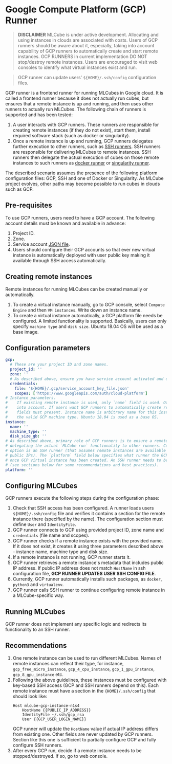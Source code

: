 # Google Compute Platform (GCP) Runner

> __DISCLAIMER__ MLCube is under active development. Allocating and using instances in clouds are associated with
> costs. Users of GCP runners should be aware about it, especially, taking into account capability of GCP runners to
> automatically create and start remote instances. GCP RUNNERS in current implementation DO NOT stop/destroy remote
> instances. Users are encouraged to visit web consoles to identify what virtual instances exist and run.


> GCP runner can update users' `${HOME}/.ssh/config` configuration files.

GCP runner is a frontend runner for running MLCubes in Google cloud. It is called a frontend runner because it does not
actually run cubes, but ensures that a remote instance is up and running, and then uses other runners to actually run
MLCubes. The following chain of runners is supported and has been tested:
1. A user interacts with GCP runners. These runners are responsible for creating remote instances (if they do not 
   exist), start them, install required software stack (such as docker or singularity).
2. Once a remote instance is up and running, GCP runners delegates further execution to other runners, such as 
   [SSH runners](https://mlcommons.github.io/mlcube/runners/ssh-runner/). SSH runners are responsible for delivering
   MLCubes to remote instances. SSH runners then delegate the actual execution of cubes on those remote instances to
   such runners as [docker runner](https://mlcommons.github.io/mlcube/runners/docker-runner/) or 
   [singularity runner](https://mlcommons.github.io/mlcube/runners/singularity-runner/).
 
The described scenario assumes the presence of the following platform configuration files: GCP, SSH and one of Docker or
Singularity. As MLCube project evolves, other paths may become possible to run cubes in clouds such as GCP.

## Pre-requisites
To use GCP runners, users need to have a GCP account. The following account details must be known and available in
advance:
1. Project ID.
2. Zone.
3. Service account [JSON file](https://cloud.google.com/docs/authentication/production#create_service_account).
4. Users should configure their GCP accounts so that ever new virtual instance is automatically deployed with user 
   public key making it available through SSH access automatically.


## Creating remote instances
Remote instances for running MLCubes can be created manually or automatically. 
1. To create a virtual instance manually, go to GCP console, select `Compute Engine` and then `VM instances`. Write
   down an instance name.
2. To create a virtual instance automatically, a GCP platform file needs be configured. A limited functionality is
   supported. Basically, users can only specify `machine type` and `disk size`. Ubuntu 18.04 OS will be used as a base
   image.

## Configuration parameters
```yaml
gcp:
  # These are your project ID and zone names. 
  project_id: ''
  zone: ''
  # As described above, ensure you have service account activated and download your JSON key file.
  credentials:
    file: '${HOME}/.gcp/service_account_key_file.json'
    scopes: ['https://www.googleapis.com/auth/cloud-platform']
# Instance parameters.
#    If existing remote instance is used, only `name` field is used. Other fields are not taken 
#    into account. If users want GCP runners to automatically create remote instances, all three 
#    fields must present. Instance name is arbitrary name for this instance. Machine type must be
#    the valid GCP machine type. Ubuntu 18.04 is used as a base OS. 
instance:
  name: ''
  machine_type: ''
  disk_size_gb: ''
# As described above, primary role of GCP runners is to ensure a remote instance exists before 
# delegating the actual `MLCube run` functionality to other runners. Currently, the only available 
# option is an SSH runner (that assumes remote instances are available vis SSH i.e. they have 
# public IPs). The `platform` field below specifies what runner the GCP runner should be using
# once GCP virtual instance has been created. An SSH runner needs to be configured separately 
# (see sections below for some recommendations and best practices). 
platform: ''
```


## Configuring MLCubes
GCP runners execute the following steps during the configuration phase:
1.  Check that SSH access has been configured. A runner loads users `${HOME}/.ssh/config` file and verifies it 
    contains a section for the remote instance there (specified by the name). The configuration section must define 
    `User` and `IdentityFile`.
2. GCP runner connects to GCP using provided project ID, zone name and `credentials` (file name and scopes).
3. GCP runner checks if a remote instance exists with the provided name. If it does not exist, it creates it using three
   parameters described above - instance name, machine type and disk size.
4. If a remote instance is not running, GCP runner starts it.
5. GCP runner retrieves a remote instance's metadata that includes public IP address. If public IP address does not 
   match `HostName` in ssh configuration file, __GCP RUNNER UPDATES USER SSH CONFIG FILE__.
6. Currently, GCP runner automatically installs such packages, as `docker`, `python3` and `virtualenv`.
7. GCP runner calls SSH runner to continue configuring remote instance in a MLCube-specific way.


## Running MLCubes
GCP runner does not implement any specific logic and redirects its functionality to an SSH runner.   


## Recommendations
1. One remote instance can be used to run different MLCubes. Names of remote instances can reflect their type, for
   instance, `gcp_free_micro_instance`, `gcp_4_cpu_instance`, `gcp_1_gpu_instance`, `gcp_8_gpu_instance` etc.
2. Following the above guidelines, these instances must be configured with key-based SSH access (GCP and SSH runners
   depend on this). Each remote instance must have a section in the `{HOME}/.ssh/config` that should look like:
   ```
   Host mlcube-gcp-instance-n1s4
       HostName {{PUBLIC_IP_ADDRESS}}
       IdentityFile ~/.ssh/gcp_rsa
       User {{GCP_USER_LOGIN_NAME}}
   ```
   GCP runner will update the `HostName` value if actual IP address differs from existing one. Other fields are never
   updated by GCP runners. Section like this one is sufficient to partially configure GCP and fully configure SSH
   runners.
3. After every GCP run, decide if a remote instance needs to be stopped/destroyed. If so, go to web console.  
